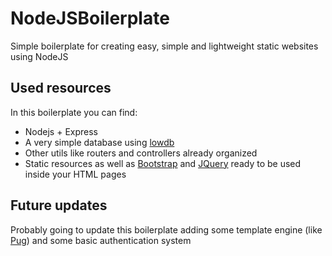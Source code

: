# NodeJSBoilerplate
Simple boilerplate for creating easy, simple and lightweight static websites using NodeJS

## Used resources

In this boilerplate you can find:

- Nodejs + Express
- A very simple database using [lowdb](https://github.com/typicode/lowdb)
- Other utils like routers and controllers already organized
- Static resources as well as [Bootstrap](https://getbootstrap.com/) and [JQuery](https://jquery.com/) ready to be used inside your HTML pages

## Future updates

Probably going to update this boilerplate adding some template engine (like [Pug](https://github.com/pugjs/pug)) and some basic authentication system